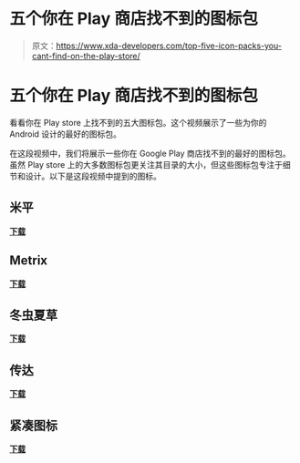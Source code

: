 # 五个你在 Play 商店找不到的图标包

> 原文：<https://www.xda-developers.com/top-five-icon-packs-you-cant-find-on-the-play-store/>

# 五个你在 Play 商店找不到的图标包

看看你在 Play store 上找不到的五大图标包。这个视频展示了一些为你的 Android 设计的最好的图标包。

在这段视频中，我们将展示一些你在 Google Play 商店找不到的最好的图标包。虽然 Play store 上的大多数图标包更关注其目录的大小，但这些图标包专注于细节和设计。以下是这段视频中提到的图标。

## 米平

[**下载**](http://bit.ly/2j8V9dv)

## Metrix

[**下载**](http://bit.ly/2kcDbbz)

## 冬虫夏草

[**下载**](http://bit.ly/2jlVFrL)

## 传达

[**下载**](http://bit.ly/2kmxnj4)

## 紧凑图标

[**下载**](http://bit.ly/20DlrU5)